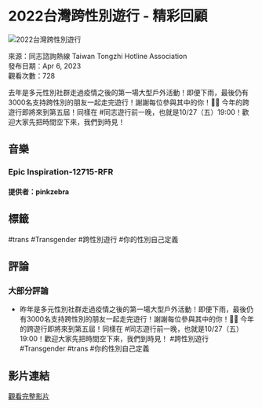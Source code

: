 # 2022台灣跨性別遊行 - 精彩回顧

![2022台灣跨性別遊行](https://i.ytimg.com/an/zvxXF5tQuqKtJSkTc7kxLw/featured_channel.jpg?v=601bd8c2)

來源：同志諮詢熱線 Taiwan Tongzhi Hotline Association  
發布日期：Apr 6, 2023  
觀看次數：728  

去年是多元性別社群走過疫情之後的第一場大型戶外活動！即便下雨，最後仍有3000名支持跨性別的朋友一起走完遊行！謝謝每位參與其中的你！🏳️‍⚧️ 今年的跨遊行即將來到第五屆！同樣在 #同志遊行前一晚，也就是10/27（五）19:00！歡迎大家先把時間空下來，我們到時見！ 

## 音樂
### Epic Inspiration-12715-RFR
#### 提供者：pinkzebra  

## 標籤
#trans #Transgender #跨性別遊行 #你的性別自己定義 

## 評論
### 大部分評論
- 昨年是多元性別社群走過疫情之後的第一場大型戶外活動！即便下雨，最後仍有3000名支持跨性別的朋友一起走完遊行！謝謝每位參與其中的你！🏳️‍⚧️ 今年的跨遊行即將來到第五屆！同樣在 #同志遊行前一晚，也就是10/27（五）19:00！歡迎大家先把時間空下來，我們到時見！ #跨性別遊行 #Transgender #trans #你的性別自己定義 

## 影片連結
[觀看完整影片](https://www.youtube.com/watch?v=f5RnJ8Vn1KU)